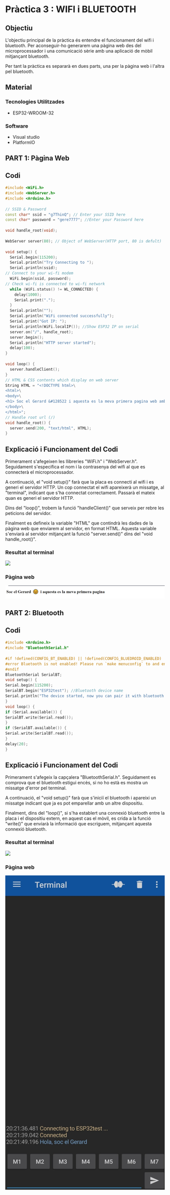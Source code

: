 # Pràctica 3 : WIFI i BLUETOOTH

## **Objectiu** 
L'objectiu principal de la pràctica és entendre el funcionament del wifi i bluetooth. Per aconseguir-ho generarem una pàgina web des del microprocessador i una comunicació sèrie amb una aplicació de mòbil mitjançant bluetooth.

Per tant la pràctica es separarà en dues parts, una per la pàgina web i l'altra pel bluetooth.

## **Material**

### Tecnologies Utilitzades
- ESP32-WROOM-32
### Software
- Visual studio
- PlatformIO


## **PART 1: Pàgina Web**

## **Codi**
~~~cpp
#include <WiFi.h>
#include <WebServer.h>
#include <Arduino.h>

// SSID & Password
const char* ssid = "g7ThinQ"; // Enter your SSID here
const char* password = "gere7777"; //Enter your Password here

void handle_root(void);

WebServer server(80); // Object of WebServer(HTTP port, 80 is defult)

void setup() {
  Serial.begin(115200);
  Serial.println("Try Connecting to ");
  Serial.println(ssid);
// Connect to your wi-fi modem
  WiFi.begin(ssid, password);
// Check wi-fi is connected to wi-fi network
  while (WiFi.status() != WL_CONNECTED) {
    delay(1000);
    Serial.print(".");
  }
  Serial.println("");
  Serial.println("WiFi connected successfully");
  Serial.print("Got IP: ");
  Serial.println(WiFi.localIP()); //Show ESP32 IP on serial
  server.on("/", handle_root);
  server.begin();
  Serial.println("HTTP server started");
  delay(100);
}

void loop() {
  server.handleClient();
}
// HTML & CSS contents which display on web server
String HTML = "<!DOCTYPE html>\
<html>\
<body>\
<h1> Soc el Gerard &#128522 i aquesta es la meva primera pagina web amb ESP32;</h1>\
</body>\
</html>";
// Handle root url (/)
void handle_root() {
  server.send(200, "text/html", HTML);
}
~~~

## **Explicació i Funcionament del Codi**
Primerament s'afegeixen les llibreries "WiFi.h" i "WebServer.h". Seguidament s'especifica el nom i la contrasenya del wifi al que es connecterà el microprocessador.

A continuació, el "void setup()" farà que la placa es connecti al wifi i es generi el servidor HTTP. Un cop connectat el wifi apareixerà un missatge, al "terminal", indicant que s'ha connectat correctament. Passarà el mateix quan es generi el servidor HTTP.


Dins del "loop()", trobem la funció "handleClient()" que serveix per rebre les peticions del servidor. 

Finalment es defineix la variable "HTML" que contindrà les dades de la pàgina web que enviarem al servidor, en format HTML. Aquesta variable s'enviarà al servidor mitjançant la funció "server.send()" dins del "void handle_root()".

### **Resultat al terminal**
![](terminal_p3.png)

### **Pàgina web**
![](web_p3.png)


## **PART 2: Bluetooth**

## **Codi**
~~~cpp
#include <Arduino.h>
#include "BluetoothSerial.h"

#if !defined(CONFIG_BT_ENABLED) || !defined(CONFIG_BLUEDROID_ENABLED)
#error Bluetooth is not enabled! Please run `make menuconfig` to and enable it
#endif
BluetoothSerial SerialBT;
void setup() {
Serial.begin(115200);
SerialBT.begin("ESP32test"); //Bluetooth device name
Serial.println("The device started, now you can pair it with bluetooth!");
}
void loop() {
if (Serial.available()) {
SerialBT.write(Serial.read());
}
if (SerialBT.available()) {
Serial.write(SerialBT.read());
}
delay(20);
}
~~~

## **Explicació i Funcionament del Codi**
Primerament s'afegeix la capçalera "BluetoothSerial.h". Seguidament es comprova que el bluetooth estigui encès, si no ho està es mostra un missatge d'error pel terminal.

A continuació, el "void setup()" farà que s'iniciï el bluetooth i apareixi un missatge indicant que ja es pot emparellar amb un altre dispositiu.

Finalment, dins del "loop()", si s'ha establert una connexió bluetooth entre la placa i el dispositiu extern, en aquest cas el mòvil, es crida a la funció "write()" que enviarà la informació que escriguem, mitjançant aquesta connexió bluetooth. 


### **Resultat al terminal**
![](terminal_p3_2.png)

### **Pàgina web**
![](app_p3.jpeg)